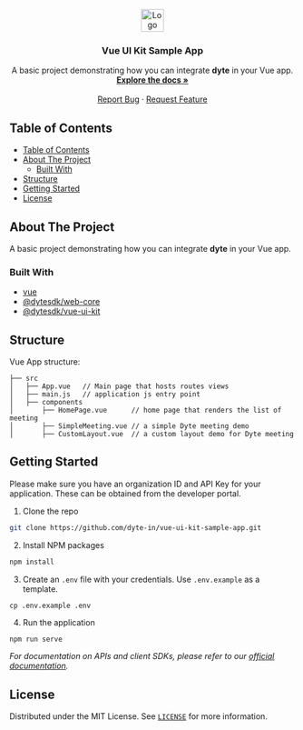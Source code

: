 <p align="center">
  <a href="https://dyte.io">
    <img src="https://dyte-uploads.s3.ap-south-1.amazonaws.com/dyte-logo-dark.svg" alt="Logo" height="40">
  </a>

  <h3 align="center">Vue UI Kit Sample App</h3>

  <p align="center">
    A basic project demonstrating how you can integrate <b>dyte</b> in your Vue app.
    <br />
    <a href="https://docs.dyte.io"><strong>Explore the docs »</strong></a>
    <br />
    <br />
    <a href="https://github.com/dyte-in/react-sample-app/issues">Report Bug</a>
    ·
    <a href="https://github.com/dyte-in/react-sample-app/issues">Request Feature</a>
  </p>
</p>

<!-- TABLE OF CONTENTS -->

## Table of Contents

- [Table of Contents](#table-of-contents)
- [About The Project](#about-the-project)
  - [Built With](#built-with)
- [Structure](#structure)
- [Getting Started](#getting-started)
- [License](#license)

<!-- ABOUT THE PROJECT -->

## About The Project

A basic project demonstrating how you can integrate **dyte** in your Vue app.

### Built With

- [vue](https://cli.vuejs.org/guide/creating-a-project.html)
- [@dytesdk/web-core](https://www.npmjs.com/package/@dytesdk/web-core)
- [@dytesdk/vue-ui-kit](https://www.npmjs.com/package/@dytesdk/vue-ui-kit)

<!-- GETTING STARTED -->

## Structure

Vue App structure:

```
├── src
│   ├── App.vue   // Main page that hosts routes views
│   ├── main.js   // application js entry point
│   ├── components
│       ├── HomePage.vue      // home page that renders the list of meeting
│       ├── SimpleMeeting.vue // a simple Dyte meeting demo
│       ├── CustomLayout.vue  // a custom layout demo for Dyte meeting
```

## Getting Started

Please make sure you have an organization ID and API Key for your application. These can be obtained from the developer portal.

1. Clone the repo

```sh
git clone https://github.com/dyte-in/vue-ui-kit-sample-app.git
```

2. Install NPM packages

```sh
npm install
```

3. Create an `.env` file with your credentials. Use `.env.example` as a template.
```
cp .env.example .env
```

4. Run the application

```sh
npm run serve
```


<!-- You can use this example as a reference on how you can integrate your webapp with dyte. -->

_For documentation on APIs and client SDKs, please refer to our [official documentation](https://docs.dyte.io)._

<!-- LICENSE -->

## License

Distributed under the MIT License. See [`LICENSE`](./LICENSE) for more information.